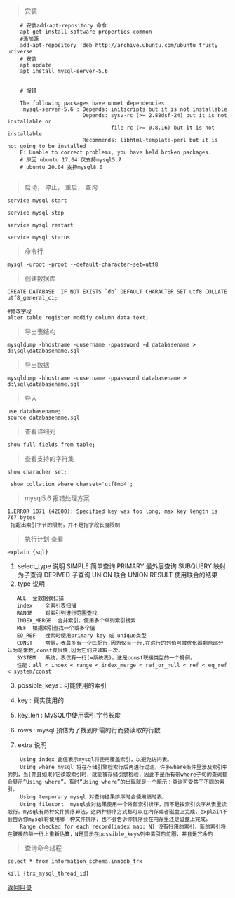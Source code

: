 > 安装

```shell
    # 安装add-apt-repository 命令
    apt-get install software-properties-common
    #添加源
    add-apt-repository 'deb http://archive.ubuntu.com/ubuntu trusty universe'
    # 安装
    apt update
    apt install mysql-server-5.6
    
    
    # 报错
    
    The following packages have unmet dependencies:
     mysql-server-5.6 : Depends: initscripts but it is not installable
                        Depends: sysv-rc (>= 2.88dsf-24) but it is not installable or
                                 file-rc (>= 0.8.16) but it is not installable
                        Recommends: libhtml-template-perl but it is not going to be installed
    E: Unable to correct problems, you have held broken packages.
    # 原因 ubuntu 17.04 仅支持mysql5.7
    # ubuntu 20.04 支持mysql8.0
    
```

> 启动， 停止， 重启， 查询

    service mysql start
    
    service mysql stop
    
    service mysql restart
    
    service mysql status

> 命令行

    mysql -uroot -proot --default-character-set=utf8


> 创建数据库

    CREATE DATABASE  IF NOT EXISTS `db` DEFAULT CHARACTER SET utf8 COLLATE utf8_general_ci;
    
    #修改字段 
    alter table register modify column data text;

> 导出表结构

    mysqldump -hhostname -uusername -ppassword -d databasename > d:\sql\databasename.sql

> 导出数据

    mysqldump -hhostname -uusername -ppassword databasename > d:\sql\databasename.sql

> 导入

    use databasename;
    source databasename.sql

> 查看详细列
    
    show full fields from table;

> 查看支持的字符集
    
    show characher set;
    
     show collation where charset='utf8mb4';

> mysql5.6 报错处理方案

    1.ERROR 1071 (42000): Specified key was too long; max key length is 767 bytes
     指超出索引字节的限制，并不是指字段长度限制
    

> 执行计划 查看

    explain {sql}

1. select_type	说明
    SIMPLE	简单查询
    PRIMARY	最外层查询
    SUBQUERY	映射为子查询
    DERIVED	子查询
    UNION	联合
    UNION RESULT	使用联合的结果
2. type	说明
```
   ALL	全数据表扫描
   index	全索引表扫描
   RANGE	对索引列进行范围查找
   INDEX_MERGE	合并索引，使用多个单列索引搜索
   REF	根据索引查找一个或多个值
   EQ_REF	搜索时使用primary key 或 unique类型
   CONST	常量，表最多有一个匹配行,因为仅有一行,在这行的列值可被优化器剩余部分认为是常数,const表很快,因为它们只读取一次。
   SYSTEM	系统，表仅有一行(=系统表)。这是const联接类型的一个特例。
   性能：all < index < range < index_merge < ref_or_null < ref < eq_ref < system/const
```

3. possible_keys : 可能使用的索引

4. key : 真实使用的

5. key_len : MySQL中使用索引字节长度

6. rows : mysql 预估为了找到所需的行而要读取的行数

7. extra	说明
```
    Using index	此值表示mysql将使用覆盖索引，以避免访问表。
    Using where	mysql 将在存储引擎检索行后再进行过滤，许多where条件里涉及索引中的列，当(并且如果)它读取索引时，就能被存储引擎检验，因此不是所有带where子句的查询都会显示“Using where”。有时“Using where”的出现就是一个暗示：查询可受益于不同的索引。
    Using temporary	mysql 对查询结果排序时会使用临时表。
    Using filesort	mysql会对结果使用一个外部索引排序，而不是按索引次序从表里读取行。mysql有两种文件排序算法，这两种排序方式都可以在内存或者磁盘上完成，explain不会告诉你mysql将使用哪一种文件排序，也不会告诉你排序会在内存里还是磁盘上完成。
    Range checked for each record(index map: N)	没有好用的索引，新的索引将在联接的每一行上重新估算，N是显示在possible_keys列中索引的位图，并且是冗余的
```

> 查询命令线程

    select * from information_schema.innodb_trx

    kill {trx_mysql_thread_id}



[返回目录](../README.md)
